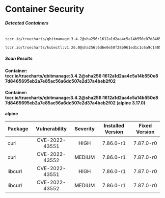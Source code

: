 # Container Security

##### Detected Containers

          tccr.io/truecharts/qbitmanage:3.4.2@sha256:1612a1d2aa4c5a14b550e87d8465695eb2a7e85ac56a6dc507e2d37a4beb2f02
          tccr.io/truecharts/kubectl:v1.26.0@sha256:6d6e0e50f28b961ed1c1c6a9c140553238641591fbdc9ac7c1a348636f78c552

##### Scan Results

**Container: tccr.io/truecharts/qbitmanage:3.4.2@sha256:1612a1d2aa4c5a14b550e87d8465695eb2a7e85ac56a6dc507e2d37a4beb2f02**

#### Container: tccr.io/truecharts/qbitmanage:3.4.2@sha256:1612a1d2aa4c5a14b550e87d8465695eb2a7e85ac56a6dc507e2d37a4beb2f02 (alpine 3.17.0)
    

**alpine**

      
| Package         |    Vulnerability   |   Severity  |  Installed Version | Fixed Version |
|:----------------|:------------------:|:-----------:|:------------------:|:-------------:|
| curl         |    CVE-2022-43551   |   HIGH  |  7.86.0-r1 | 7.87.0-r0 |
| curl         |    CVE-2022-43552   |   MEDIUM  |  7.86.0-r1 | 7.87.0-r0 |
| libcurl         |    CVE-2022-43551   |   HIGH  |  7.86.0-r1 | 7.87.0-r0 |
| libcurl         |    CVE-2022-43552   |   MEDIUM  |  7.86.0-r1 | 7.87.0-r0 |


